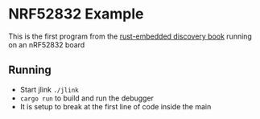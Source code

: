 # NRF52832 Example
This is the first program from the [rust-embedded discovery book](https://rust-embedded.github.io/discovery/index.html) running on an nRF52832 board


## Running
- Start jlink `./jlink`
- `cargo run` to build and run the debugger
- It is setup to break at the first line of code inside the main
